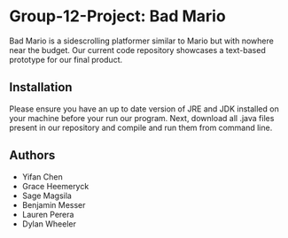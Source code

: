 # Group-12-Project: Bad Mario
Bad Mario is a sidescrolling platformer similar to Mario but with nowhere near the budget. Our current code repository showcases a text-based prototype for our final product.

## Installation
Please ensure you have an up to date version of JRE and JDK installed on your machine before your run our program. Next, download all .java files present in our repository and compile and run them from command line.

## Authors
- Yifan Chen
- Grace Heemeryck
- Sage Magsila
- Benjamin Messer
- Lauren Perera
- Dylan Wheeler
